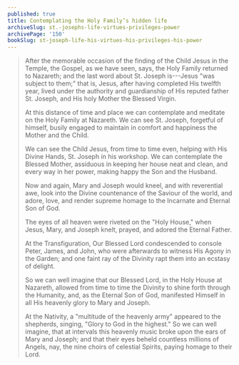 ```yaml
---
published: true
title: Contemplating the Holy Family’s hidden life
archiveSlug: st.-josephs-life-virtues-privileges-power
archivePage: '150'
bookSlug: st-joseph-life-his-virtues-his-privileges-his-power
---
```


> After the memorable occasion of the finding of the Child Jesus in the Temple, the Gospel, as we have seen, says, the Holy Family returned to Nazareth; and the last word about St. Joseph is---Jesus "was subject to them;" that is, Jesus, after having completed His twelfth year, lived under the authority and guardianship of His reputed father St. Joseph, and His holy Mother the Blessed Virgin.
>
> At this distance of time and place we can contemplate and meditate on the Holy Family at Nazareth. We can see St. Joseph, forgetful of himself, busily engaged to maintain in comfort and happiness the Mother and the Child.
>
> We can see the Child Jesus, from time to time even, helping with His Divine Hands, St. Joseph in his workshop. We can contemplate the Blessed Mother, assiduous in keeping her house neat and clean, and every way in her power, making happy the Son and the Husband.
>
> Now and again, Mary and Joseph would kneel, and with reverential awe, look into the Divine countenance of the Saviour of the world, and adore, love, and render supreme homage to the Incarnate and Eternal Son of God.
>
> The eyes of all heaven were riveted on the "Holy House," when Jesus, Mary, and Joseph knelt, prayed, and adored the Eternal Father.
>
> At the Transfiguration, Our Blessed Lord condescended to console Peter, James, and John, who were afterwards to witness His Agony in the Garden; and one faint ray of the Divinity rapt them into an ecstasy of delight.
>
> So we can well imagine that our Blessed Lord, in the Holy House at Nazareth, allowed from time to time the Divinity to shine forth through the Humanity, and, as the Eternal Son of God, manifested Himself in all His heavenly glory to Mary and Joseph.
>
> At the Nativity, a "multitude of the heavenly army" appeared to the shepherds, singing, "Glory to God in the highest." So we can well imagine, that at intervals this heavenly music broke upon the ears of Mary and Joseph; and that their eyes beheld countless millions of Angels, nay, the nine choirs of celestial Spirits, paying homage to their Lord.
